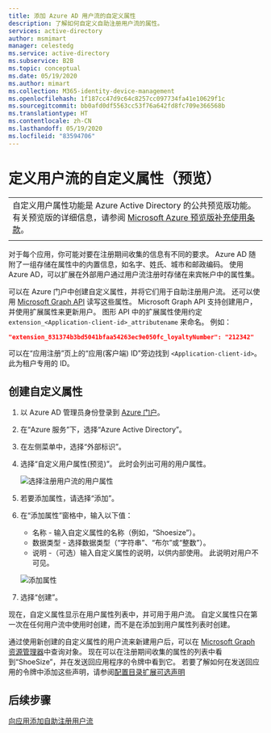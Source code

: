 ```yaml
---
title: 添加 Azure AD 用户流的自定义属性
description: 了解如何自定义自助注册用户流的属性。
services: active-directory
author: msmimart
manager: celestedg
ms.service: active-directory
ms.subservice: B2B
ms.topic: conceptual
ms.date: 05/19/2020
ms.author: mimart
ms.collection: M365-identity-device-management
ms.openlocfilehash: 1f187cc47d9c64c8257cc097734fa41e10629f1c
ms.sourcegitcommit: bb0afd0df5563cc53f76a642fd8fc709e366568b
ms.translationtype: HT
ms.contentlocale: zh-CN
ms.lasthandoff: 05/19/2020
ms.locfileid: "83594706"
---
```

# <a name="define-custom-attributes-for-user-flows-preview"></a>定义用户流的自定义属性（预览）
|     |
| --- |
| 自定义用户属性功能是 Azure Active Directory 的公共预览版功能。 有关预览版的详细信息，请参阅 [Microsoft Azure 预览版补充使用条款](https://azure.microsoft.com/support/legal/preview-supplemental-terms/)。|
|     |

对于每个应用，你可能对要在注册期间收集的信息有不同的要求。 Azure AD 随附了一组存储在属性中的内置信息，如名字、姓氏、城市和邮政编码。 使用 Azure AD，可以扩展在外部用户通过用户流注册时存储在来宾帐户中的属性集。

可以在 Azure 门户中创建自定义属性，并将它们用于自助注册用户流。 还可以使用 [Microsoft Graph API](https://docs.microsoft.com/azure/active-directory-b2c/manage-user-accounts-graph-api) 读写这些属性。 Microsoft Graph API 支持创建用户，并使用扩展属性来更新用户。 图形 API 中的扩展属性使用约定 `extension_<Application-client-id>_attributename` 来命名。 例如：

```JSON
"extension_831374b3bd5041bfaa54263ec9e050fc_loyaltyNumber": "212342"
```

可以在“应用注册”页上的“应用(客户端) ID”旁边找到 `<Application-client-id>`。 此为租户专用的 ID。

## <a name="create-a-custom-attribute"></a>创建自定义属性

1. 以 Azure AD 管理员身份登录到 [Azure 门户](https://portal.azure.com)。
2. 在“Azure 服务”下，选择“Azure Active Directory”。
3. 在左侧菜单中，选择“外部标识”。
4. 选择“自定义用户属性(预览)”。 此时会列出可用的用户属性。

   ![选择注册用户流的用户属性](media/user-flow-add-custom-attributes/user-attributes.png)

5. 若要添加属性，请选择“添加”。
6. 在“添加属性”窗格中，输入以下值：

   - 名称 - 输入自定义属性的名称（例如，“Shoesize”）。
   - 数据类型 - 选择数据类型（“字符串”、“布尔”或“整数”）。
   - 说明 -（可选）输入自定义属性的说明，以供内部使用。 此说明对用户不可见。

   ![添加属性](media/user-flow-add-custom-attributes/add-an-attribute.png)

7. 选择“创建”。

现在，自定义属性显示在用户属性列表中，并可用于用户流。 自定义属性只在第一次在任何用户流中使用时创建，而不是在添加到用户属性列表时创建。

通过使用新创建的自定义属性的用户流来新建用户后，可以在 [Microsoft Graph 资源管理器](https://developer.microsoft.com/graph/graph-explorer)中查询对象。 现在可以在注册期间收集的属性的列表中看到“ShoeSize”，并在发送回应用程序的令牌中看到它。 若要了解如何在发送回应用的令牌中添加这些声明，请参阅[配置目录扩展可选声明](https://docs.microsoft.com/azure/active-directory/develop/active-directory-optional-claims#configuring-directory-extension-optional-claims)

## <a name="next-steps"></a>后续步骤

[向应用添加自助注册用户流](self-service-sign-up-user-flow.md)